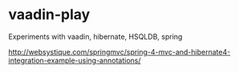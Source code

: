 # vaadin-play
Experiments with vaadin, hibernate, HSQLDB, spring

http://websystique.com/springmvc/spring-4-mvc-and-hibernate4-integration-example-using-annotations/
